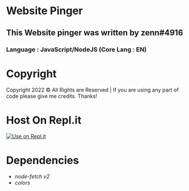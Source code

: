 # Website Pinger
## This Website pinger was written by zenn#4916
### Language : JavaScript/NodeJS (Core Lang : EN)

# Copyright 
Copyright 2022 © All Rights are Reserved | If you are using any part of code please give me credits. Thanks!

# Host On Repl.it
[![Use on Repl.it](https://repl.it/badge/github/zennncx/website-pinger/)](https://repl.it/github/zennncx/website-pinger)

# Dependencies 
- *node-fetch v2*
- *colors*
